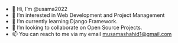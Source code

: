 - 👋 Hi, I’m @usama2022
- 👀 I’m interested in Web Development and Project Management
- 🌱 I’m currently learning Django Framework.
- 💞️ I’m looking to collaborate on Open Source Projects.
- 📫 You can reach to me via my email musamashahid1@gmail.com

<!---
usama2022/usama2022 is a ✨ special ✨ repository because its `README.md` (this file) appears on your GitHub profile.
You can click the Preview link to take a look at your changes.
--->
